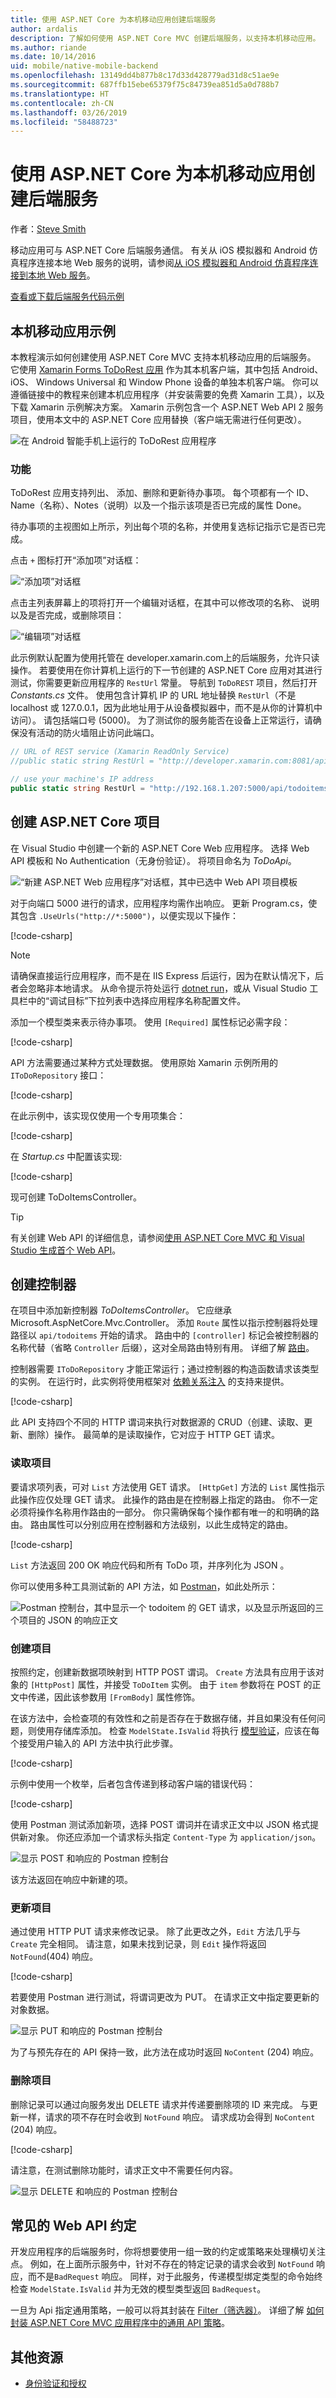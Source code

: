```yaml
---
title: 使用 ASP.NET Core 为本机移动应用创建后端服务
author: ardalis
description: 了解如何使用 ASP.NET Core MVC 创建后端服务，以支持本机移动应用。
ms.author: riande
ms.date: 10/14/2016
uid: mobile/native-mobile-backend
ms.openlocfilehash: 13149dd4b877b8c17d33d428779ad31d8c51ae9e
ms.sourcegitcommit: 687ffb15ebe65379f75c84739ea851d5a0d788b7
ms.translationtype: HT
ms.contentlocale: zh-CN
ms.lasthandoff: 03/26/2019
ms.locfileid: "58488723"
---
```

# <a name="create-backend-services-for-native-mobile-apps-with-aspnet-core"></a>使用 ASP.NET Core 为本机移动应用创建后端服务

作者：[Steve Smith](https://ardalis.com/)

移动应用可与 ASP.NET Core 后端服务通信。 有关从 iOS 模拟器和 Android 仿真程序连接本地 Web 服务的说明，请参阅[从 iOS 模拟器和 Android 仿真程序连接到本地 Web 服务](/xamarin/cross-platform/deploy-test/connect-to-local-web-services)。

[查看或下载后端服务代码示例](https://github.com/aspnet/Docs/tree/master/aspnetcore/mobile/native-mobile-backend/sample)

## <a name="the-sample-native-mobile-app"></a>本机移动应用示例

本教程演示如何创建使用 ASP.NET Core MVC 支持本机移动应用的后端服务。 它使用 [Xamarin Forms ToDoRest 应用](/xamarin/xamarin-forms/data-cloud/consuming/rest) 作为其本机客户端，其中包括 Android、 iOS、 Windows Universal 和 Window Phone 设备的单独本机客户端。 你可以遵循链接中的教程来创建本机应用程序（并安装需要的免费 Xamarin 工具），以及下载 Xamarin 示例解决方案。 Xamarin 示例包含一个 ASP.NET Web API 2 服务项目，使用本文中的 ASP.NET Core 应用替换（客户端无需进行任何更改）。

![在 Android 智能手机上运行的 ToDoRest 应用程序](native-mobile-backend/_static/todo-android.png)

### <a name="features"></a>功能

ToDoRest 应用支持列出、 添加、删除和更新待办事项。 每个项都有一个 ID、 Name（名称）、Notes（说明）以及一个指示该项是否已完成的属性 Done。

待办事项的主视图如上所示，列出每个项的名称，并使用复选标记指示它是否已完成。

点击 `+` 图标打开“添加项”对话框：

![“添加项”对话框](native-mobile-backend/_static/todo-android-new-item.png)

点击主列表屏幕上的项将打开一个编辑对话框，在其中可以修改项的名称、 说明以及是否完成，或删除项目：

![“编辑项”对话框](native-mobile-backend/_static/todo-android-edit-item.png)

此示例默认配置为使用托管在 developer.xamarin.com上的后端服务，允许只读操作。 若要使用在你计算机上运行的下一节创建的 ASP.NET Core 应用对其进行测试，你需要更新应用程序的 `RestUrl` 常量。 导航到 `ToDoREST` 项目，然后打开 *Constants.cs* 文件。 使用包含计算机 IP 的 URL 地址替换 `RestUrl`（不是 localhost 或 127.0.0.1，因为此地址用于从设备模拟器中，而不是从你的计算机中访问）。 请包括端口号 (5000)。 为了测试你的服务能否在设备上正常运行，请确保没有活动的防火墙阻止访问此端口。

```csharp
// URL of REST service (Xamarin ReadOnly Service)
//public static string RestUrl = "http://developer.xamarin.com:8081/api/todoitems{0}";

// use your machine's IP address
public static string RestUrl = "http://192.168.1.207:5000/api/todoitems/{0}";
```

## <a name="creating-the-aspnet-core-project"></a>创建 ASP.NET Core 项目

在 Visual Studio 中创建一个新的 ASP.NET Core Web 应用程序。 选择 Web API 模板和 No Authentication（无身份验证）。 将项目命名为 *ToDoApi*。

![“新建 ASP.NET Web 应用程序”对话框，其中已选中 Web API 项目模板](native-mobile-backend/_static/web-api-template.png)

对于向端口 5000 进行的请求，应用程序均需作出响应。 更新 Program.cs，使其包含 `.UseUrls("http://*:5000")`，以便实现以下操作：

[!code-csharp[](native-mobile-backend/sample/ToDoApi/src/ToDoApi/Program.cs?range=10-16&highlight=3)]

> [!NOTE]
> 请确保直接运行应用程序，而不是在 IIS Express 后运行，因为在默认情况下，后者会忽略非本地请求。 从命令提示符处运行 [dotnet run](/dotnet/core/tools/dotnet-run)，或从 Visual Studio 工具栏中的“调试目标”下拉列表中选择应用程序名称配置文件。

添加一个模型类来表示待办事项。 使用 `[Required]` 属性标记必需字段：

[!code-csharp[](native-mobile-backend/sample/ToDoApi/src/ToDoApi/Models/ToDoItem.cs)]

API 方法需要通过某种方式处理数据。 使用原始 Xamarin 示例所用的 `IToDoRepository` 接口：

[!code-csharp[](native-mobile-backend/sample/ToDoApi/src/ToDoApi/Interfaces/IToDoRepository.cs)]

在此示例中，该实现仅使用一个专用项集合：

[!code-csharp[](native-mobile-backend/sample/ToDoApi/src/ToDoApi/Services/ToDoRepository.cs)]

在 *Startup.cs* 中配置该实现:

[!code-csharp[](native-mobile-backend/sample/ToDoApi/src/ToDoApi/Startup.cs?highlight=6&range=29-35)]

现可创建 ToDoItemsController。

> [!TIP]
> 有关创建 Web API 的详细信息，请参阅[使用 ASP.NET Core MVC 和 Visual Studio 生成首个 Web API](../tutorials/first-web-api.md)。

## <a name="creating-the-controller"></a>创建控制器

在项目中添加新控制器 *ToDoItemsController*。 它应继承 Microsoft.AspNetCore.Mvc.Controller。 添加 `Route` 属性以指示控制器将处理路径以 `api/todoitems` 开始的请求。 路由中的 `[controller]` 标记会被控制器的名称代替（省略 `Controller` 后缀），这对全局路由特别有用。 详细了解 [路由](../fundamentals/routing.md)。

控制器需要 `IToDoRepository` 才能正常运行；通过控制器的构造函数请求该类型的实例。 在运行时，此实例将使用框架对 [依赖关系注入](../fundamentals/dependency-injection.md) 的支持来提供。

[!code-csharp[](native-mobile-backend/sample/ToDoApi/src/ToDoApi/Controllers/ToDoItemsController.cs?range=1-17&highlight=9,14)]

此 API 支持四个不同的 HTTP 谓词来执行对数据源的 CRUD（创建、读取、更新、删除）操作。 最简单的是读取操作，它对应于 HTTP GET 请求。

### <a name="reading-items"></a>读取项目

要请求项列表，可对 `List` 方法使用 GET 请求。 `[HttpGet]` 方法的 `List` 属性指示此操作应仅处理 GET 请求。 此操作的路由是在控制器上指定的路由。 你不一定必须将操作名称用作路由的一部分。 你只需确保每个操作都有唯一的和明确的路由。 路由属性可以分别应用在控制器和方法级别，以此生成特定的路由。

[!code-csharp[](native-mobile-backend/sample/ToDoApi/src/ToDoApi/Controllers/ToDoItemsController.cs?range=19-23)]

`List` 方法返回 200 OK 响应代码和所有 ToDo 项，并序列化为 JSON 。

你可以使用多种工具测试新的 API 方法，如 [Postman](https://www.getpostman.com/docs/)，如此处所示：

![Postman 控制台，其中显示一个 todoitem 的 GET 请求，以及显示所返回的三个项目的 JSON 的响应正文](native-mobile-backend/_static/postman-get.png)

### <a name="creating-items"></a>创建项目

按照约定，创建新数据项映射到 HTTP POST 谓词。 `Create` 方法具有应用于该对象的 `[HttpPost]` 属性，并接受 `ToDoItem` 实例。 由于 `item` 参数将在 POST 的正文中传递，因此该参数用 `[FromBody]` 属性修饰。

在该方法中，会检查项的有效性和之前是否存在于数据存储，并且如果没有任何问题，则使用存储库添加。 检查 `ModelState.IsValid` 将执行 [模型验证](../mvc/models/validation.md)，应该在每个接受用户输入的 API 方法中执行此步骤。

[!code-csharp[](native-mobile-backend/sample/ToDoApi/src/ToDoApi/Controllers/ToDoItemsController.cs?range=25-46)]

示例中使用一个枚举，后者包含传递到移动客户端的错误代码：

[!code-csharp[](native-mobile-backend/sample/ToDoApi/src/ToDoApi/Controllers/ToDoItemsController.cs?range=91-99)]

使用 Postman 测试添加新项，选择 POST 谓词并在请求正文中以 JSON 格式提供新对象。 你还应添加一个请求标头指定 `Content-Type` 为 `application/json`。

![显示 POST 和响应的 Postman 控制台](native-mobile-backend/_static/postman-post.png)

该方法返回在响应中新建的项。

### <a name="updating-items"></a>更新项目

通过使用 HTTP PUT 请求来修改记录。 除了此更改之外，`Edit` 方法几乎与 `Create` 完全相同。 请注意，如果未找到记录，则 `Edit` 操作将返回 `NotFound`(404) 响应。

[!code-csharp[](native-mobile-backend/sample/ToDoApi/src/ToDoApi/Controllers/ToDoItemsController.cs?range=48-69)]

若要使用 Postman 进行测试，将谓词更改为 PUT。 在请求正文中指定要更新的对象数据。

![显示 PUT 和响应的 Postman 控制台](native-mobile-backend/_static/postman-put.png)

为了与预先存在的 API 保持一致，此方法在成功时返回 `NoContent` (204) 响应。

### <a name="deleting-items"></a>删除项目

删除记录可以通过向服务发出 DELETE 请求并传递要删除项的 ID 来完成。 与更新一样，请求的项不存在时会收到 `NotFound` 响应。 请求成功会得到 `NoContent` (204) 响应。

[!code-csharp[](native-mobile-backend/sample/ToDoApi/src/ToDoApi/Controllers/ToDoItemsController.cs?range=71-88)]

请注意，在测试删除功能时，请求正文中不需要任何内容。

![显示 DELETE 和响应的 Postman 控制台](native-mobile-backend/_static/postman-delete.png)

## <a name="common-web-api-conventions"></a>常见的 Web API 约定

开发应用程序的后端服务时，你将想要使用一组一致的约定或策略来处理横切关注点。 例如，在上面所示服务中，针对不存在的特定记录的请求会收到 `NotFound` 响应，而不是`BadRequest` 响应。 同样，对于此服务，传递模型绑定类型的命令始终检查 `ModelState.IsValid` 并为无效的模型类型返回 `BadRequest`。

一旦为 Api 指定通用策略，一般可以将其封装在 [Filter（筛选器）](../mvc/controllers/filters.md)。 详细了解 [如何封装 ASP.NET Core MVC 应用程序中的通用 API 策略](https://msdn.microsoft.com/magazine/mt767699.aspx)。

## <a name="additional-resources"></a>其他资源

* [身份验证和授权](/xamarin/xamarin-forms/enterprise-application-patterns/authentication-and-authorization)
